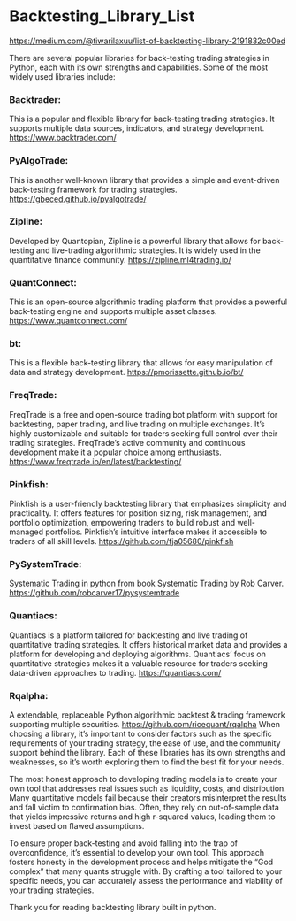 # Backtesting_Library_List

https://medium.com/@tiwarilaxuu/list-of-backtesting-library-2191832c00ed 


There are several popular libraries for back-testing trading strategies in Python, each with its own strengths and capabilities. Some of the most widely used libraries include:

### Backtrader: 
This is a popular and flexible library for back-testing trading strategies. It supports multiple data sources, indicators, and strategy development. https://www.backtrader.com/
### PyAlgoTrade: 
This is another well-known library that provides a simple and event-driven back-testing framework for trading strategies. https://gbeced.github.io/pyalgotrade/

### Zipline: 
Developed by Quantopian, Zipline is a powerful library that allows for back-testing and live-trading algorithmic strategies. It is widely used in the quantitative finance community. https://zipline.ml4trading.io/
### QuantConnect: 
This is an open-source algorithmic trading platform that provides a powerful back-testing engine and supports multiple asset classes. https://www.quantconnect.com/
### bt: 
This is a flexible back-testing library that allows for easy manipulation of data and strategy development. https://pmorissette.github.io/bt/

### FreqTrade: 
FreqTrade is a free and open-source trading bot platform with support for backtesting, paper trading, and live trading on multiple exchanges. It’s highly customizable and suitable for traders seeking full control over their trading strategies. FreqTrade’s active community and continuous development make it a popular choice among enthusiasts. https://www.freqtrade.io/en/latest/backtesting/

### Pinkfish: 
Pinkfish is a user-friendly backtesting library that emphasizes simplicity and practicality. It offers features for position sizing, risk management, and portfolio optimization, empowering traders to build robust and well-managed portfolios. Pinkfish’s intuitive interface makes it accessible to traders of all skill levels. https://github.com/fja05680/pinkfish
### PySystemTrade: 
Systematic Trading in python from book Systematic Trading by Rob Carver. https://github.com/robcarver17/pysystemtrade

### Quantiacs: 
Quantiacs is a platform tailored for backtesting and live trading of quantitative trading strategies. It offers historical market data and provides a platform for developing and deploying algorithms. Quantiacs’ focus on quantitative strategies makes it a valuable resource for traders seeking data-driven approaches to trading. https://quantiacs.com/

### Rqalpha: 
A extendable, replaceable Python algorithmic backtest & trading framework supporting multiple securities. https://github.com/ricequant/rqalpha
When choosing a library, it’s important to consider factors such as the specific requirements of your trading strategy, the ease of use, and the community support behind the library. Each of these libraries has its own strengths and weaknesses, so it’s worth exploring them to find the best fit for your needs.

The most honest approach to developing trading models is to create your own tool that addresses real issues such as liquidity, costs, and distribution. Many quantitative models fail because their creators misinterpret the results and fall victim to confirmation bias. Often, they rely on out-of-sample data that yields impressive returns and high r-squared values, leading them to invest based on flawed assumptions.

To ensure proper back-testing and avoid falling into the trap of overconfidence, it’s essential to develop your own tool. This approach fosters honesty in the development process and helps mitigate the “God complex” that many quants struggle with. By crafting a tool tailored to your specific needs, you can accurately assess the performance and viability of your trading strategies.

Thank you for reading backtesting library built in python.
